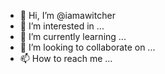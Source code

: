 - 👋 Hi, I’m @iamawitcher
- 👀 I’m interested in ...
- 🌱 I’m currently learning ...
- 💞️ I’m looking to collaborate on ...
- 📫 How to reach me ...

<!---
iamawitcher/iamawitcher is a ✨ special ✨ repository because its `README.md` (this file) appears on your GitHub profile.
You can click the Preview link to take a look at your changes.
--->
